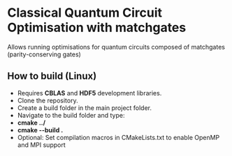 # Classical Quantum Circuit Optimisation with matchgates
Allows running optimisations for quantum circuits composed of matchgates (parity-conserving gates)


## How to build (Linux)
 - Requires **CBLAS** and **HDF5** development libraries.
 - Clone the repository.
 - Create a build folder in the main project folder.
 - Navigate to the build folder and type:
 - **cmake ../**
 - **cmake --build .**
 - Optional: Set compilation macros in CMakeLists.txt to enable OpenMP and MPI support




